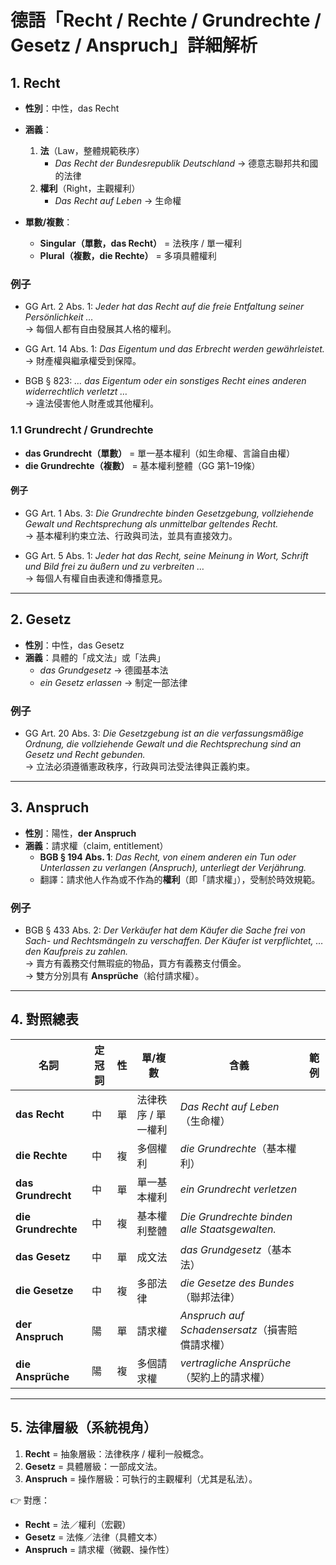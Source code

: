 # 德語「Recht / Rechte / Grundrechte / Gesetz / Anspruch」詳細解析

## 1. **Recht**

- **性別**：中性，das Recht  
- **涵義**：  
  1. **法**（Law，整體規範秩序）  
     - *Das Recht der Bundesrepublik Deutschland* → 德意志聯邦共和國的法律  
  2. **權利**（Right，主觀權利）  
     - *Das Recht auf Leben* → 生命權  

- **單數/複數**：  
  - **Singular（單數，das Recht）** = 法秩序 / 單一權利  
  - **Plural（複數，die Rechte）** = 多項具體權利  

### 例子

- GG Art. 2 Abs. 1: *Jeder hat das Recht auf die freie Entfaltung seiner Persönlichkeit …*  
  → 每個人都有自由發展其人格的權利。  

- GG Art. 14 Abs. 1: *Das Eigentum und das Erbrecht werden gewährleistet.*  
  → 財產權與繼承權受到保障。  

- BGB § 823: *… das Eigentum oder ein sonstiges Recht eines anderen widerrechtlich verletzt …*  
  → 違法侵害他人財產或其他權利。  

### 1.1 **Grundrecht / Grundrechte**

- **das Grundrecht（單數）** = 單一基本權利（如生命權、言論自由權）  
- **die Grundrechte（複數）** = 基本權利整體（GG 第1–19條）  

#### 例子

- GG Art. 1 Abs. 3: *Die Grundrechte binden Gesetzgebung, vollziehende Gewalt und Rechtsprechung als unmittelbar geltendes Recht.*  
  → 基本權利約束立法、行政與司法，並具有直接效力。  

- GG Art. 5 Abs. 1: *Jeder hat das Recht, seine Meinung in Wort, Schrift und Bild frei zu äußern und zu verbreiten …*  
  → 每個人有權自由表達和傳播意見。  

---

## 2. **Gesetz**

- **性別**：中性，das Gesetz  
- **涵義**：具體的「成文法」或「法典」  
  - *das Grundgesetz* → 德國基本法  
  - *ein Gesetz erlassen* → 制定一部法律  

### 例子

- GG Art. 20 Abs. 3: *Die Gesetzgebung ist an die verfassungsmäßige Ordnung, die vollziehende Gewalt und die Rechtsprechung sind an Gesetz und Recht gebunden.*  
  → 立法必須遵循憲政秩序，行政與司法受法律與正義約束。  

---

## 3. **Anspruch**

- **性別**：陽性，**der Anspruch**  
- **涵義**：請求權（claim, entitlement）  
  - **BGB § 194 Abs. 1**: *Das Recht, von einem anderen ein Tun oder Unterlassen zu verlangen (Anspruch), unterliegt der Verjährung.*  
  - 翻譯：請求他人作為或不作為的**權利**（即「請求權」），受制於時效規範。  

### 例子

- BGB § 433 Abs. 2: *Der Verkäufer hat dem Käufer die Sache frei von Sach- und Rechtsmängeln zu verschaffen. Der Käufer ist verpflichtet, … den Kaufpreis zu zahlen.*  
  → 賣方有義務交付無瑕疵的物品，買方有義務支付價金。  
  → 雙方分別具有 **Ansprüche**（給付請求權）。  

---

## 4. 對照總表

| 名詞 | 定冠詞 | 性 | 單/複數 | 含義 | 範例 |
|---|---|---|---|---|---|
| **das Recht** | 中 | 單 | 法律秩序 / 單一權利 | *Das Recht auf Leben*（生命權） |
| **die Rechte** | 中 | 複 | 多個權利 | *die Grundrechte*（基本權利） |
| **das Grundrecht** | 中 | 單 | 單一基本權利 | *ein Grundrecht verletzen* |
| **die Grundrechte** | 中 | 複 | 基本權利整體 | *Die Grundrechte binden alle Staatsgewalten.* |
| **das Gesetz** | 中 | 單 | 成文法 | *das Grundgesetz*（基本法） |
| **die Gesetze** | 中 | 複 | 多部法律 | *die Gesetze des Bundes*（聯邦法律） |
| **der Anspruch** | 陽 | 單 | 請求權 | *Anspruch auf Schadensersatz*（損害賠償請求權） |
| **die Ansprüche** | 陽 | 複 | 多個請求權 | *vertragliche Ansprüche*（契約上的請求權） |

---

## 5. 法律層級（系統視角）

1. **Recht** = 抽象層級：法律秩序 / 權利一般概念。  
2. **Gesetz** = 具體層級：一部成文法。  
3. **Anspruch** = 操作層級：可執行的主觀權利（尤其是私法）。  

👉 對應：  

- **Recht** = 法／權利（宏觀）  
- **Gesetz** = 法條／法律（具體文本）  
- **Anspruch** = 請求權（微觀、操作性）  